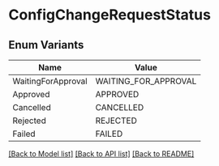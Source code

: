 # ConfigChangeRequestStatus

## Enum Variants

| Name | Value |
|---- | -----|
| WaitingForApproval | WAITING_FOR_APPROVAL |
| Approved | APPROVED |
| Cancelled | CANCELLED |
| Rejected | REJECTED |
| Failed | FAILED |


[[Back to Model list]](../README.md#documentation-for-models) [[Back to API list]](../README.md#documentation-for-api-endpoints) [[Back to README]](../README.md)


